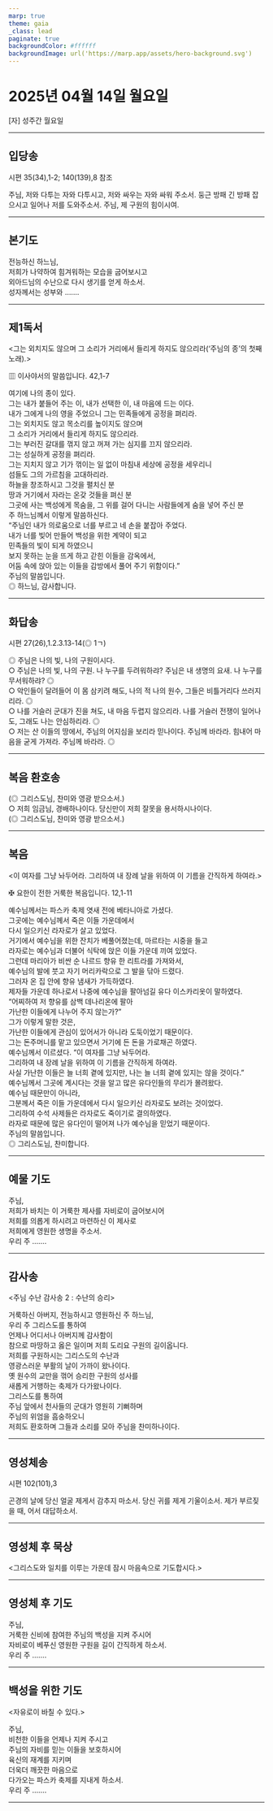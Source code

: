 ```yaml
---
marp: true
theme: gaia
_class: lead
paginate: true
backgroundColor: #ffffff
backgroundImage: url('https://marp.app/assets/hero-background.svg')
---
```


# 2025년 04월 14일 월요일

[자] 성주간 월요일  




---

## 입당송

시편 35(34),1-2; 140(139),8 참조

주님, 저와 다투는 자와 다투시고, 저와 싸우는 자와 싸워 주소서. 둥근 방패 긴 방패 잡으시고 일어나 저를 도와주소서. 주님, 제 구원의 힘이시여.  
  


---

## 본기도

전능하신 하느님,  
저희가 나약하여 힘겨워하는 모습을 굽어보시고  
외아드님의 수난으로 다시 생기를 얻게 하소서.  
성자께서는 성부와 …….  
  


---

## 제1독서

<그는 외치지도 않으며 그 소리가 거리에서 들리게 하지도 않으리라(‘주님의 종’의 첫째 노래).>

▥ 이사야서의 말씀입니다. 42,1-7

여기에 나의 종이 있다.  
그는 내가 붙들어 주는 이, 내가 선택한 이, 내 마음에 드는 이다.  
내가 그에게 나의 영을 주었으니 그는 민족들에게 공정을 펴리라.  
그는 외치지도 않고 목소리를 높이지도 않으며  
그 소리가 거리에서 들리게 하지도 않으리라.  
그는 부러진 갈대를 꺾지 않고 꺼져 가는 심지를 끄지 않으리라.  
그는 성실하게 공정을 펴리라.  
그는 지치지 않고 기가 꺾이는 일 없이 마침내 세상에 공정을 세우리니  
섬들도 그의 가르침을 고대하리라.  
하늘을 창조하시고 그것을 펼치신 분  
땅과 거기에서 자라는 온갖 것들을 펴신 분  
그곳에 사는 백성에게 목숨을, 그 위를 걸어 다니는 사람들에게 숨을 넣어 주신 분  
주 하느님께서 이렇게 말씀하신다.  
“주님인 내가 의로움으로 너를 부르고 네 손을 붙잡아 주었다.  
내가 너를 빚어 만들어 백성을 위한 계약이 되고  
민족들의 빛이 되게 하였으니  
보지 못하는 눈을 뜨게 하고 갇힌 이들을 감옥에서,  
어둠 속에 앉아 있는 이들을 감방에서 풀어 주기 위함이다.”  
주님의 말씀입니다.  
◎ 하느님, 감사합니다.  
  


---

## 화답송

시편 27(26),1.2.3.13-14(◎ 1ㄱ)

◎ 주님은 나의 빛, 나의 구원이시다.  
○ 주님은 나의 빛, 나의 구원. 나 누구를 두려워하랴? 주님은 내 생명의 요새. 나 누구를 무서워하랴? ◎  
○ 악인들이 달려들어 이 몸 삼키려 해도, 나의 적 나의 원수, 그들은 비틀거리다 쓰러지리라. ◎  
○ 나를 거슬러 군대가 진을 쳐도, 내 마음 두렵지 않으리라. 나를 거슬러 전쟁이 일어나도, 그래도 나는 안심하리라. ◎  
○ 저는 산 이들의 땅에서, 주님의 어지심을 보리라 믿나이다. 주님께 바라라. 힘내어 마음을 굳게 가져라. 주님께 바라라. ◎  
  


---

## 복음 환호송

(◎ 그리스도님, 찬미와 영광 받으소서.)  
○ 저희 임금님, 경배하나이다. 당신만이 저희 잘못을 용서하시나이다.  
(◎ 그리스도님, 찬미와 영광 받으소서.)  
  


---

## 복음

<이 여자를 그냥 놔두어라. 그리하여 내 장례 날을 위하여 이 기름을 간직하게 하여라.>

✠ 요한이 전한 거룩한 복음입니다. 12,1-11

예수님께서는 파스카 축제 엿새 전에 베타니아로 가셨다.  
그곳에는 예수님께서 죽은 이들 가운데에서  
다시 일으키신 라자로가 살고 있었다.  
거기에서 예수님을 위한 잔치가 베풀어졌는데, 마르타는 시중을 들고  
라자로는 예수님과 더불어 식탁에 앉은 이들 가운데 끼여 있었다.  
그런데 마리아가 비싼 순 나르드 향유 한 리트라를 가져와서,  
예수님의 발에 붓고 자기 머리카락으로 그 발을 닦아 드렸다.  
그러자 온 집 안에 향유 냄새가 가득하였다.  
제자들 가운데 하나로서 나중에 예수님을 팔아넘길 유다 이스카리옷이 말하였다.  
“어찌하여 저 향유를 삼백 데나리온에 팔아  
가난한 이들에게 나누어 주지 않는가?”  
그가 이렇게 말한 것은,  
가난한 이들에게 관심이 있어서가 아니라 도둑이었기 때문이다.  
그는 돈주머니를 맡고 있으면서 거기에 든 돈을 가로채곤 하였다.  
예수님께서 이르셨다. “이 여자를 그냥 놔두어라.  
그리하여 내 장례 날을 위하여 이 기름을 간직하게 하여라.  
사실 가난한 이들은 늘 너희 곁에 있지만, 나는 늘 너희 곁에 있지는 않을 것이다.”  
예수님께서 그곳에 계시다는 것을 알고 많은 유다인들의 무리가 몰려왔다.  
예수님 때문만이 아니라,  
그분께서 죽은 이들 가운데에서 다시 일으키신 라자로도 보려는 것이었다.  
그리하여 수석 사제들은 라자로도 죽이기로 결의하였다.  
라자로 때문에 많은 유다인이 떨어져 나가 예수님을 믿었기 때문이다.  
주님의 말씀입니다.  
◎ 그리스도님, 찬미합니다.  
  


---

## 예물 기도

주님,  
저희가 바치는 이 거룩한 제사를 자비로이 굽어보시어  
저희를 의롭게 하시려고 마련하신 이 제사로  
저희에게 영원한 생명을 주소서.  
우리 주 …….  
  


---

## 감사송

<주님 수난 감사송 2 : 수난의 승리>

거룩하신 아버지, 전능하시고 영원하신 주 하느님,  
우리 주 그리스도를 통하여  
언제나 어디서나 아버지께 감사함이  
참으로 마땅하고 옳은 일이며 저희 도리요 구원의 길이옵니다.  
저희를 구원하시는 그리스도의 수난과  
영광스러운 부활의 날이 가까이 왔나이다.  
옛 원수의 교만을 꺾어 승리한 구원의 성사를  
새롭게 거행하는 축제가 다가왔나이다.  
그리스도를 통하여  
주님 앞에서 천사들의 군대가 영원히 기뻐하며  
주님의 위엄을 흠숭하오니  
저희도 환호하며 그들과 소리를 모아 주님을 찬미하나이다.  
  


---

## 영성체송

시편 102(101),3

곤경의 날에 당신 얼굴 제게서 감추지 마소서. 당신 귀를 제게 기울이소서. 제가 부르짖을 때, 어서 대답하소서.  
  


---

## 영성체 후 묵상

<그리스도와 일치를 이루는 가운데 잠시 마음속으로 기도합시다.>  


---

## 영성체 후 기도

주님,  
거룩한 신비에 참여한 주님의 백성을 지켜 주시어  
자비로이 베푸신 영원한 구원을 길이 간직하게 하소서.  
우리 주 …….  
  


---

## 백성을 위한 기도

<자유로이 바칠 수 있다.>

주님,  
비천한 이들을 언제나 지켜 주시고  
주님의 자비를 믿는 이들을 보호하시어  
육신의 재계를 지키며  
더욱더 깨끗한 마음으로  
다가오는 파스카 축제를 지내게 하소서.  
우리 주 …….  
  


---